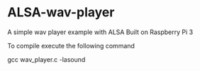 # ALSA-wav-player
A simple wav player example with ALSA
Built on Raspberry Pi 3

To compile execute the following command

gcc wav_player.c -lasound
